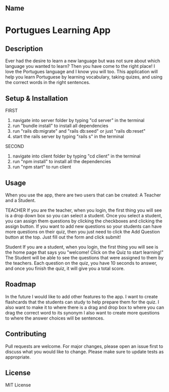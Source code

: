 ## Name
# Portugues Learning App

## Description
Ever had the desire to learn a new language but was not sure about which language you wanted to learn? Then you have come to the right place! I love the Portugues language and I know you will too. This application will help you learn Portuguese by learning vocabulary, taking quizes, and using the correct words in the right sentences.

## Setup & Installation
FIRST
1. navigate into server folder by typing "cd server" in the terminal
2. run "bundle install" to install all dependencies
3. run "rails db:migrate" and "rails db:seed" or just "rails db:reset" 
4. start the rails server by typing "rails s" in the terminal

SECOND
1. navigate into client folder by typing "cd client" in the terminal
2. run "npm install" to install all the dependencies
3. run "npm start" to run client


## Usage
When you use the app, there are two users that can be created: A Teacher and a Student. 

TEACHER
If you are the teacher, when you login, the first thing you will see is a drop down box so you can select a student. Once you select a student, you can assign them questions by clicking the checkboxes and clicking the assign button.
If you want to add new questions so your students can have more questions on their quiz, then you just need to click the Add Question button at the top. Just fill out the form and click submit!

Student
If you are a student, when you login, the first thing you will see is the home page that says you "welcome! Click on the Quiz to start learning!"
The Student will be able to see the questions that were assigned to them by the teachers.
Each question on the quiz, you have 10 seconds to answer, and once you finish the quiz, it will give you a total score.


## Roadmap
In the future I would like to add other features to the app. I want to create flashcards that the students can study to help prepare them for the quiz. 
I also want to make it to where there is a drag and drop box to where you can drag the correct word to its synonym
I also want to create more questions to where the answer choices will be sentences.

## Contributing
Pull requests are welcome. For major changes, please open an issue first to discuss what you would like to change.
Please make sure to update tests as appropriate.

## License
MIT License